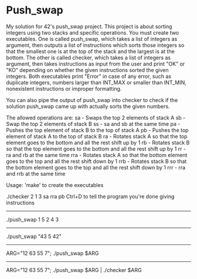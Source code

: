 # Push_swap

My solution for 42's push_swap project. This project is about sorting integers using two stacks and specific operations. You must create two executables. One is called push_swap,
which takes a list of integers as argument, then outputs a list of instructions which sorts those integers so that the smallest one is at the top of the stack and the largest
is at the bottom. The other is called checker, which takes a list of integers as argument, then takes instructions as input from the user and print "OK" or "KO" depending on
whether the given instructions sorted the given integers. Both executables print "Error" in case of any error, such as duplicate integers, numbers larger than INT_MAX or smaller
than INT_MIN, nonexistent instructions or improper formatting.

You can also pipe the output of push_swap into checker to check if the solution push_swap came up with actually sorts the given numbers.

The allowed operations are:
sa - Swaps the top 2 elements of stack A
sb - Swap the top 2 elements of stack B
ss - sa and sb at the same time
pa - Pushes the top element of stack B to the top of stack A
pb - Pushes the top element of stack A to the top of stack B
ra - Rotates stack A so that the top element goes to the bottom and all the rest shift up by 1
rb - Rotates stack B so that the top element goes to the bottom and all the rest shift up by 1
rr - ra and rb at the same time
rra - Rotates stack A so that the bottom element goes to the top and all the rest shift down by 1
rrb - Rotates stack B so that the bottom element goes to the top and all the rest shift down by 1
rrr - rra and rrb at the same time


Usage: 'make' to create the executables

./checker 2 1 3
sa
rra
pb
Ctrl+D to tell the program you're done giving instructions

-----
./push_swap 1 5 2 4 3

-----
./push_swap "43 5 42"

-----
ARG="12 63 55 7"; ./push_swap $ARG

-----
ARG="12 63 55 7"; ./push_swap $ARG | ./checker $ARG
